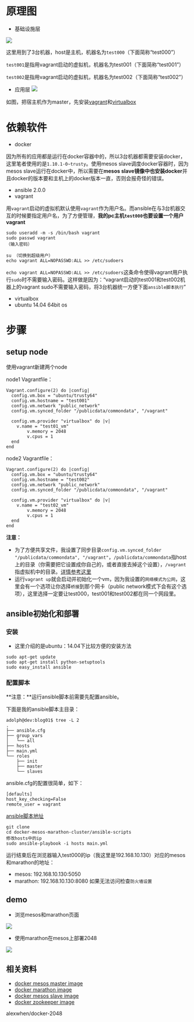 # 原理图
- 基础设施层

![](http://7xo6ve.com1.z0.glb.clouddn.com/cluster-architecure.png)

这里用到了3台机器，host是主机，机器名为`test000`（下面简称“test000”）

`test001`是指用vagrant启动的虚拟机，机器名为test001（下面简称“test001”）

`test002`是指用vagrant启动的虚拟机，机器名为test002（下面简称“test002”）

- 应用层
![](http://7xo6ve.com1.z0.glb.clouddn.com/app-architecure.svg)

如图，把宿主机作为master，先安装[vagrant](https://www.vagrantup.com/downloads.html)和[virtualbox](https://www.virtualbox.org/wiki/Downloads)

# 依赖软件
- docker

因为所有的应用都是运行在docker容器中的，所以3台机器都需要安装docker，这里笔者使用的是`1.10.1-0~trusty`。使用mesos slave调度docker容器时，因为mesos slave运行在docker中，所以需要在**mesos slave镜像中也安装docker**并且docker的版本要和主机上的docker版本一直，否则会报奇怪的错误。

- ansible 2.0.0
- vagrant

用`vagrant`启动的虚拟机默认使用`vagrant`作为用户名。而ansible在与3台机器交互的时候要指定用户名，为了方便管理，**我的pc主机`test000`也要设置一个用户vagrant**

```
sudo useradd -m -s /bin/bash vagrant
sudo passwd vagrant
（输入密码）

su （切换到超级用户）
echo vagrant ALL=NOPASSWD:ALL >> /etc/sudoers
```
`echo vagrant ALL=NOPASSWD:ALL >> /etc/sudoers`这条命令使得vagrant用户执行`sudo`时不需要输入密码。这样做是因为：“vagrant启动的test001和test002机器上的vagrant sudo不需要输入密码，将3台机器统一方便下面`ansible脚本执行`”

- virtualbox
- ubuntu 14.04 64bit os

# 步骤
## setup node
使用vagrant新建两个node

node1 Vagrantfile：
```
Vagrant.configure(2) do |config|
  config.vm.box = "ubuntu/trusty64"
  config.vm.hostname = "test001"
  config.vm.network "public_network"
  config.vm.synced_folder "/publicdata/commondata", "/vagrant"

  config.vm.provider "virtualbox" do |v|
    v.name = "test01_vm"
        v.memory = 2048
        v.cpus = 1
  end
end
```

node2 Vagrantfile：
```
Vagrant.configure(2) do |config|
  config.vm.box = "ubuntu/trusty64"
  config.vm.hostname = "test002"
  config.vm.network "public_network"
  config.vm.synced_folder "/publicdata/commondata", "/vagrant"

  config.vm.provider "virtualbox" do |v|
    v.name = "test02_vm"
        v.memory = 2048
        v.cpus = 1
  end
end
```

**注意：**

- 为了方便共享文件，我设置了同步目录`config.vm.synced_folder "/publicdata/commondata", "/vagrant"`，`/publicdata/commondata`指host上的目录（你需要把它设置成你自己的，或者直接去掉这个设置），`/vagrant`指虚拟机中的目录。[详情参考这里](https://www.vagrantup.com/docs/synced-folders/basic_usage.html)
- 运行`vagrant up`就会启动并初始化一个vm，因为我设置的`网络模式为公网`，这里会有一个选项让你选择`桥接`到那个网卡（public network模式下会有这个选项），这里选择一定要让test000，test001和test002都在同一个网段里。

## ansible初始化和部署
### 安装
- 这里介绍的是ubuntu：14.04下比较方便的安装方法

```
sudo apt-get update
sudo apt-get install python-setuptools
sudo easy_install ansible
```

### 配置脚本
**注意：**运行ansible脚本前需要先配置ansible。

下面是我的ansible脚本主目录：
```
adolph@dev:blog01$ tree -L 2
.
├── ansible.cfg
├── group_vars
│   └── all
├── hosts
├── main.yml
└── roles
    ├── init
    ├── master
    └── slaves
```
ansible.cfg的配置很简单，如下：
```
[defaults]
host_key_checking=False
remote_user = vagrant
```

[ansible脚本地址](https://github.com/DHOPL/docker-mesos-marathon-cluster/tree/master/ansible-scripts)

```
git clone
cd docker-mesos-marathon-cluster/ansible-scripts
修改hosts中的ip
sudo ansible-playbook -i hosts main.yml
```

运行结束后在浏览器输入test000的ip（我这里是192.168.10.130）对应的mesos和marathon的地址：

- mesos: 192.168.10.130:5050
- marathon: 192.168.10.130:8080
如果无法访问检查`防火墙设置`

## demo
- 浏览mesos和marathon页面

![](http://7xo6ve.com1.z0.glb.clouddn.com/demo01.gif)

- 使用marathon在mesos上部署2048

![](http://7xo6ve.com1.z0.glb.clouddn.com/demo02.gif)


## 相关资料
- [docker mesos master image](https://github.com/DHOPL/docker-mesos)
- [docker marathon image](https://github.com/DHOPL/docker-marathon)
- [docker mesos slave image](https://github.com/DHOPL/mesos_slave)
- [docker zookeeper image](https://github.com/DHOPL/docker-zookeeper)


alexwhen/docker-2048
